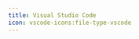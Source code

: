 ```yaml
---
title: Visual Studio Code
icon: vscode-icons:file-type-vscode
---
```


<Catalog />

<DiscourseComments />
